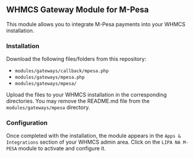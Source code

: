 ## WHMCS Gateway Module for M-Pesa

This module allows you to integrate M-Pesa payments into your WHMCS installation.

### Installation

Download the following files/folders from this repository:

- `modules/gateways/callback/mpesa.php`
- `modules/gateways/mpesa.php`
- `modules/gateways/mpesa/`

Upload the files to your WHMCS installation in the corresponding directories. You may remove the README.md file from the `modules/gateways/mpesa` directory.

### Configuration

Once completed with the installation, the module appears in the `Apps & Integrations` section of your WHMCS admin area. Click on the `LIPA NA M-PESA` module to activate and configure it.
